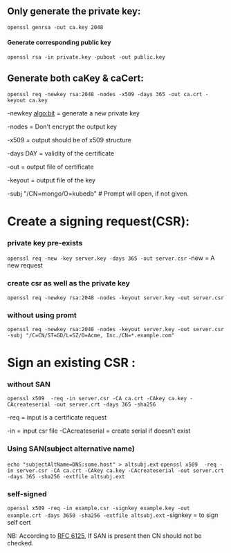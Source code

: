 ## Only generate the private key:
`openssl genrsa -out ca.key 2048`

#### Generate corresponding public key
`openssl rsa -in private.key -pubout -out public.key`

## Generate both caKey & caCert:
`openssl req -newkey rsa:2048 -nodes -x509 -days 365 -out ca.crt -keyout ca.key`

-newkey <algo:bit> = generate a new private key

-nodes = Don't encrypt the output key

-x509 = output should be of x509 structure

-days DAY = validity of the certificate

-out = output file of certificate

-keyout = output file of the key

-subj "/CN=mongo/O=kubedb"  # Prompt will open, if not given.

# Create a signing request(CSR):

### private key pre-exists
`openssl req -new -key server.key -days 365 -out server.csr`
-new = A new request

### create csr as well as the private key
`openssl req -newkey rsa:2048 -nodes -keyout server.key -out server.csr`

### without using promt
`openssl req -newkey rsa:2048 -nodes -keyout server.key -out server.csr -subj "/C=CN/ST=GD/L=SZ/O=Acme, Inc./CN=*.example.com"`

# Sign an existing CSR :
### without SAN
`openssl x509  -req -in server.csr -CA ca.crt -CAkey ca.key -CAcreateserial -out server.crt -days 365 -sha256`

-req = input is a certificate request

-in = input csr file
-CAcreateserial = create serial if doesn't exist


### Using SAN(subject alternative name)
`echo "subjectAltName=DNS:some.host" > altsubj.ext`
`openssl x509  -req -in server.csr -CA ca.crt -CAkey ca.key -CAcreateserial -out server.crt -days 365 -sha256 -extfile altsubj.ext`

### self-signed
`openssl x509 -req -in example.csr -signkey example.key -out example.crt -days 3650 -sha256 -extfile altsubj.ext`
-signkey = to sign self cert



NB: According to [RFC 6125](https://www.rfc-editor.org/rfc/rfc6125#section-6.4.4), If SAN is present then CN should not be checked.

